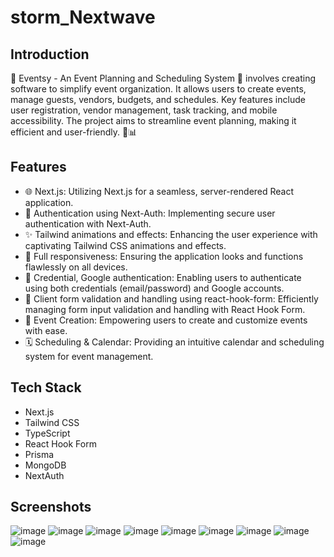 # storm_Nextwave


## Introduction
📅 Eventsy - An Event Planning and Scheduling System 🎉 involves creating software to simplify event organization. It allows users to create events, manage guests, vendors, budgets, and schedules. Key features include user registration, vendor management, task tracking, and mobile accessibility. The project aims to streamline event planning, making it efficient and user-friendly. 🚀📊



## Features

- 🌐 Next.js: Utilizing Next.js for a seamless, server-rendered React application.
- 🔐 Authentication using Next-Auth: Implementing secure user authentication with Next-Auth.
- ✨ Tailwind animations and effects: Enhancing the user experience with captivating Tailwind CSS animations and effects.
- 📱 Full responsiveness: Ensuring the application looks and functions flawlessly on all devices.
- 🔑 Credential, Google authentication: Enabling users to authenticate using both credentials (email/password) and Google accounts.
- 📝 Client form validation and handling using react-hook-form: Efficiently managing form input validation and handling with React Hook Form.
- 📅 Event Creation: Empowering users to create and customize events with ease.
- 🗓️ Scheduling & Calendar: Providing an intuitive calendar and scheduling system for event management.


## Tech Stack

- Next.js
- Tailwind CSS
- TypeScript
- React Hook Form
- Prisma
- MongoDB
- NextAuth


## Screenshots

![image](https://github.com/ijanhv/storm_Nextwave/assets/90978757/047f305d-08b7-41d7-9f84-46953a05d576)
![image](https://github.com/ijanhv/storm_Nextwave/assets/90978757/1c405295-c624-4ec0-8640-42f1ecb9f8d8)
![image](https://github.com/ijanhv/storm_Nextwave/assets/90978757/447fd528-0304-4699-bb03-6e7dfa5cac1f)
![image](https://github.com/ijanhv/storm_Nextwave/assets/90978757/9b14cbc7-a611-431e-be6d-131e7c86496b)
![image](https://github.com/ijanhv/storm_Nextwave/assets/90978757/3d824e2f-9c8d-4f3f-b7f2-bae7f165b3fd)
![image](https://github.com/ijanhv/storm_Nextwave/assets/90978757/b666de40-77c6-4658-9ee5-4fc37aba6106)
![image](https://github.com/ijanhv/storm_Nextwave/assets/90978757/ee38a90f-e325-47f8-ac96-f2241a626940)
![image](https://github.com/ijanhv/storm_Nextwave/assets/90978757/90ee3430-298f-4fc4-b067-527089095dc2)
![image](https://github.com/ijanhv/storm_Nextwave/assets/90978757/97e93618-5c0a-4eeb-83c3-cc5e57a811b0)

